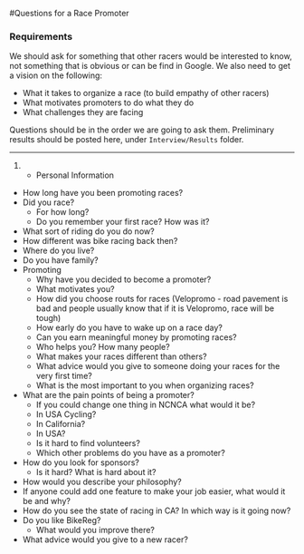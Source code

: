#Questions for a Race Promoter

### Requirements
We should ask for something that other racers would be interested to know, not something that is obvious or can be find in Google. We also need to get a vision on the following: 

* What it takes to organize a race (to build empathy of other racers)
* What motivates promoters to do what they do
* What challenges they are facing

Questions should be in the order we are going to ask them. Preliminary results should be posted here, under `Interview/Results` folder.

---


1. * Personal Information
 * How long have you been promoting races?
 * Did you race?
     * For how long?
     * Do you remember your first race? How was it? 
 * What sort of riding do you do now?
 * How different was bike racing back then?
 * Where do you live?
 * Do you have family?
* Promoting
  * Why have you decided to become a promoter?
  * What motivates you?
  * How did you choose routs for races (Velopromo - road pavement is bad and people usually know that if it is Velopromo, race will be tough)
  * How early do you have to wake up on a race day?
  * Can you earn meaningful money by promoting races?
  * Who helps you? How many people?
  * What makes your races different than others?
  * What advice would you give to someone doing your races for the very first time?
  * What is the most important to you when organizing races?
* What are the pain points of being a promoter?
  * If you could change one thing in NCNCA what would it be?
  * In USA Cycling?
  * In California?
  * In USA?
  * Is it hard to find volunteers?
  * Which other problems do you have as a promoter?
* How do you look for sponsors?
  * Is it hard? What is hard about it?
* How would you describe your philosophy?
* If anyone could add one feature to make your job easier, what would it be and why?
* How do you see the state of racing in CA? In which way is it going now?
* Do you like BikeReg?
  * What would you improve there? 
* What advice would you give to a new racer?


